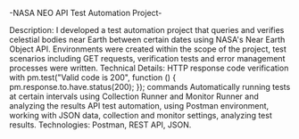 -NASA NEO API Test Automation Project-

Description: I developed a test automation project that queries and verifies celestial bodies near Earth between certain dates using NASA's Near Earth Object API. Environments were created within the scope of the project, test scenarios including GET requests, verification tests and error management processes were written. Technical Details: HTTP response code verification with pm.test("Valid code is 200", function () { pm.response.to.have.status(200); }); commands Automatically running tests at certain intervals using Collection Runner and Monitor Runner and analyzing the results API test automation, using Postman environment, working with JSON data, collection and monitor settings, analyzing test results. Technologies: Postman, REST API, JSON.
